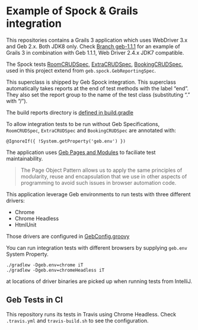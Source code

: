 # Example of Spock & Grails integration 

This repositories contains a Grails 3 application which uses WebDriver 3.x and Geb 2.x. Both JDK8 only. Check [Branch geb-1.1.1](https://github.com/grails-samples/geb-example-grails/tree/geb-1.1.1) for an example of Grails 3 in combination with Geb 1.1.1, Web Driver 2.4.x JDK7 compatible. 

The Spock tests [RoomCRUDSpec](https://github.com/grails-samples/geb-example-grails/blob/master/src/integration-test/groovy/com/test/RoomCRUDSpec.groovy#L17),
[ExtraCRUDSpec](https://github.com/grails-samples/geb-example-grails/blob/master/src/integration-test/groovy/com/test/ExtraCRUDSpec.groovy#L15),
[BookingCRUDSpec](https://github.com/grails-samples/geb-example-grails/blob/master/src/integration-test/groovy/com/test/BookingCRUDSpec.groovy#L15), 
used in this project extend from `geb.spock.GebReportingSpec`.

This superclass is shipped by Geb Spock integration. This superclass automatically takes 
reports at the end of test methods with the label “end”. They also set the report group 
to the name of the test class (substituting “.” with “/”).

The build reports directory is [defined in build.gradle](https://github.com/grails-samples/geb-example-grails/blob/master/build.gradle#L81)

To allow integration tests to be run without Geb Specifications, `RoomCRUDSpec`, `ExtraCRUDSpec` and `BookingCRUDSpec` are annotated with: 

`@IgnoreIf({ !System.getProperty('geb.env') })`
 
The application uses [Geb Pages and Modules](https://github.com/grails-samples/geb-example-grails/tree/master/src/integration-test/groovy/com/test/pages) to faciliate test maintainability.

> The Page Object Pattern allows us to apply the same principles of modularity, reuse and encapsulation that we use in other aspects of programming to avoid such issues in browser automation code.

This application leverage Geb environments to run tests with three different drivers: 

- Chrome 
- Chrome Headless
- HtmlUnit

Those drivers are configured in [GebConfig.groovy](https://github.com/grails-samples/geb-example-grails/blob/master/src/integration-test/resources/GebConfig.groovy)

You can run integration tests with different browsers by supplying `geb.env` System Property. 

`./gradlew -Dgeb.env=chrome iT`  
`./gradlew -Dgeb.env=chromeHeadless iT`  

at locations of driver binaries are picked up when running tests from IntelliJ. 

## Geb Tests in CI

This repository runs its tests in Travis using Chrome Headless. Check `.travis.yml` and `travis-build.sh` to see the configuration.

